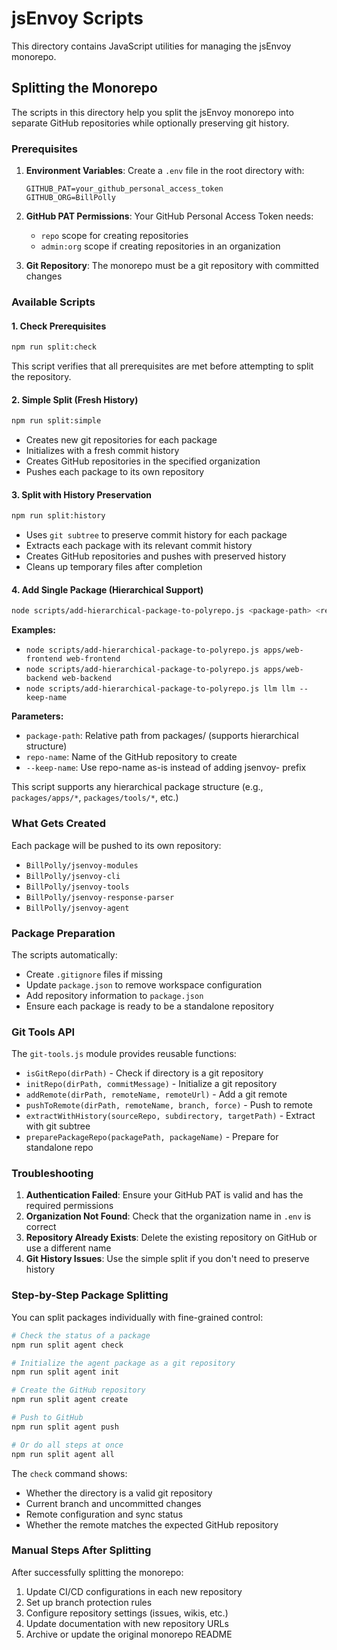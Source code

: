 # jsEnvoy Scripts

This directory contains JavaScript utilities for managing the jsEnvoy monorepo.

## Splitting the Monorepo

The scripts in this directory help you split the jsEnvoy monorepo into separate GitHub repositories while optionally preserving git history.

### Prerequisites

1. **Environment Variables**: Create a `.env` file in the root directory with:
   ```
   GITHUB_PAT=your_github_personal_access_token
   GITHUB_ORG=BillPolly
   ```

2. **GitHub PAT Permissions**: Your GitHub Personal Access Token needs:
   - `repo` scope for creating repositories
   - `admin:org` scope if creating repositories in an organization

3. **Git Repository**: The monorepo must be a git repository with committed changes

### Available Scripts

#### 1. Check Prerequisites
```bash
npm run split:check
```
This script verifies that all prerequisites are met before attempting to split the repository.

#### 2. Simple Split (Fresh History)
```bash
npm run split:simple
```
- Creates new git repositories for each package
- Initializes with a fresh commit history
- Creates GitHub repositories in the specified organization
- Pushes each package to its own repository

#### 3. Split with History Preservation
```bash
npm run split:history
```
- Uses `git subtree` to preserve commit history for each package
- Extracts each package with its relevant commit history
- Creates GitHub repositories and pushes with preserved history
- Cleans up temporary files after completion

#### 4. Add Single Package (Hierarchical Support)
```bash
node scripts/add-hierarchical-package-to-polyrepo.js <package-path> <repo-name> [--keep-name]
```
**Examples:**
- `node scripts/add-hierarchical-package-to-polyrepo.js apps/web-frontend web-frontend`
- `node scripts/add-hierarchical-package-to-polyrepo.js apps/web-backend web-backend`
- `node scripts/add-hierarchical-package-to-polyrepo.js llm llm --keep-name`

**Parameters:**
- `package-path`: Relative path from packages/ (supports hierarchical structure)
- `repo-name`: Name of the GitHub repository to create
- `--keep-name`: Use repo-name as-is instead of adding jsenvoy- prefix

This script supports any hierarchical package structure (e.g., `packages/apps/*`, `packages/tools/*`, etc.)

### What Gets Created

Each package will be pushed to its own repository:
- `BillPolly/jsenvoy-modules`
- `BillPolly/jsenvoy-cli`
- `BillPolly/jsenvoy-tools`
- `BillPolly/jsenvoy-response-parser`
- `BillPolly/jsenvoy-agent`

### Package Preparation

The scripts automatically:
- Create `.gitignore` files if missing
- Update `package.json` to remove workspace configuration
- Add repository information to `package.json`
- Ensure each package is ready to be a standalone repository

### Git Tools API

The `git-tools.js` module provides reusable functions:
- `isGitRepo(dirPath)` - Check if directory is a git repository
- `initRepo(dirPath, commitMessage)` - Initialize a git repository
- `addRemote(dirPath, remoteName, remoteUrl)` - Add a git remote
- `pushToRemote(dirPath, remoteName, branch, force)` - Push to remote
- `extractWithHistory(sourceRepo, subdirectory, targetPath)` - Extract with git subtree
- `preparePackageRepo(packagePath, packageName)` - Prepare for standalone repo

### Troubleshooting

1. **Authentication Failed**: Ensure your GitHub PAT is valid and has the required permissions
2. **Organization Not Found**: Check that the organization name in `.env` is correct
3. **Repository Already Exists**: Delete the existing repository on GitHub or use a different name
4. **Git History Issues**: Use the simple split if you don't need to preserve history

### Step-by-Step Package Splitting

You can split packages individually with fine-grained control:

```bash
# Check the status of a package
npm run split agent check

# Initialize the agent package as a git repository
npm run split agent init

# Create the GitHub repository
npm run split agent create

# Push to GitHub
npm run split agent push

# Or do all steps at once
npm run split agent all
```

The `check` command shows:
- Whether the directory is a valid git repository
- Current branch and uncommitted changes
- Remote configuration and sync status
- Whether the remote matches the expected GitHub repository

### Manual Steps After Splitting

After successfully splitting the monorepo:
1. Update CI/CD configurations in each new repository
2. Set up branch protection rules
3. Configure repository settings (issues, wikis, etc.)
4. Update documentation with new repository URLs
5. Archive or update the original monorepo README